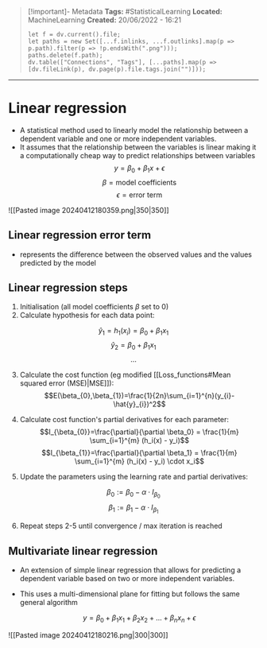 > [!important]- Metadata
> **Tags:** #StatisticalLearning 
> **Located:** MachineLearning
> **Created:** 20/06/2022 - 16:21
> ```dataviewjs
> let f = dv.current().file;
> let paths = new Set([...f.inlinks, ...f.outlinks].map(p => p.path).filter(p => !p.endsWith(".png")));
> paths.delete(f.path);
> dv.table(["Connections", "Tags"], [...paths].map(p => [dv.fileLink(p), dv.page(p).file.tags.join("")]));
> ```

___
# Linear regression

- A statistical method used to linearly model the relationship between a dependent variable and one or more independent variables. 
- It assumes that the relationship between the variables is linear making it a computationally cheap way to predict relationships between variables 
$$y = \beta_0 + \beta_1x + \epsilon$$
$$\beta=\text{model coefficients}$$
$$\epsilon=\text{error term}$$


![[Pasted image 20240412180359.png|350|350]]
## Linear regression error term
- represents the difference between the observed values and the values predicted by the model

## Linear regression steps
1. Initialisation (all model coefficients $\beta$ set to 0)
2. Calculate hypothesis for each data point:

$$\hat{y}_{1}=h_{1}(x_{i})=\beta_{0}+\beta_{1}x_{1}$$
$$\hat{y}_{2}=\beta_{0}+\beta_{1}x_{1}$$
$$\dots$$

3. Calculate the cost function (eg modified [[Loss_functions#Mean squared error (MSE)|MSE]]):
$$E(\beta_{0},\beta_{1})=\frac{1}{2n}\sum_{i=1}^{n}(y_{i}-\hat{y}_{i})^2$$

4. Calculate cost function's partial derivatives for each parameter:
$$I_{\beta_{0}}=\frac{\partial}{\partial \beta_0}  = \frac{1}{m} \sum_{i=1}^{m} (h_i(x) - y_i)$$
$$I_{\beta_{1}}=\frac{\partial}{\partial \beta_1}  = \frac{1}{m} \sum_{i=1}^{m} (h_i(x) - y_i) \cdot x_i$$
5. Update the parameters using the learning rate and partial derivatives:

$$\beta_0 := \beta_0 - \alpha \cdot I_{\beta_{0}}$$
$$\beta_1 := \beta_1 - \alpha \cdot I_{\beta_{1}}$$

6. Repeat steps 2-5 until convergence / max iteration is reached 
## Multivariate linear regression
- An extension of simple linear regression that allows for predicting a dependent variable based on two or more independent variables.
- This uses a multi-dimensional plane for fitting but follows the same general algorithm

  $$y = \beta_0 + \beta_1x_1 + \beta_2x_2 + ... + \beta_nx_n + \epsilon$$

![[Pasted image 20240412180216.png|300|300]]

